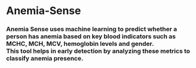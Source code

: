 # Anemia-Sense
<h3><p>Anemia Sense uses machine learning to predict whether a person has anemia based on key blood indicators such as MCHC, MCH, MCV, hemoglobin levels and gender.<br>
This tool helps in early detection by analyzing these metrics to classify anemia presence.</p></h3>
<br>

